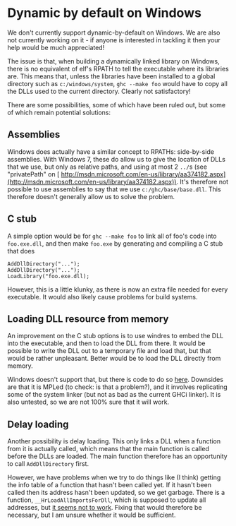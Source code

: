 # Dynamic by default on Windows


We don't currently support dynamic-by-default on Windows. We are also not currently working on it - if anyone is interested in tackling it then your help would be much appreciated!


The issue is that, when building a dynamically linked library on Windows, there is no equivalent of elf's RPATH to tell the executable where its libraries are. This means that, unless the libraries have been installed to a global directory such as `c:/windows/system`, `ghc --make foo` would have to copy all the DLLs used to the current directory. Clearly not satisfactory!


There are some possibilities, some of which have been ruled out, but some of which remain potential solutions:

## Assemblies


Windows does actually have a similar concept to RPATHs: side-by-side assemblies. With Windows 7, these do allow us to give the location of DLLs that we use, but only as relative paths, and using at most 2 `../`s (see "privatePath" on [ http://msdn.microsoft.com/en-us/library/aa374182.aspx](http://msdn.microsoft.com/en-us/library/aa374182.aspx)). It's therefore not possible to use assemblies to say that we use `c:/ghc/base/base.dll`. This therefore doesn't generally allow us to solve the problem.

## C stub


A simple option would be for `ghc --make foo` to link all of foo's code into `foo.exe.dll`, and then make `foo.exe` by generating and compiling a C stub that does

```wiki
AddDllDirectory("...");
AddDllDirectory("...");
LoadLibrary("foo.exe.dll);
```


However, this is a little klunky, as there is now an extra file needed for every executable. It would also likely cause problems for build systems.

## Loading DLL resource from memory


An improvement on the C stub options is to use windres to embed the DLL into the executable, and then to load the DLL from there. It would be possible to write the DLL out to a temporary file and load that, but that would be rather unpleasant. Better would be to load the DLL directly from memory.


Windows doesn't support that, but there is code to do so [ here](http://www.joachim-bauch.de/tutorials/loading-a-dll-from-memory/). Downsides are that it is MPLed (to check: is that a problem?), and it involves replicating some of the system linker (but not as bad as the current GHCi linker). It is also untested, so we are not 100% sure that it will work.

## Delay loading


Another possibility is delay loading. This only links a DLL when a function from it is actually called, which means that the main function is called before the DLLs are loaded. The main function therefore has an opportunity to call `AddDllDirectory` first.


However, we have problems when we try to do things like (I think) getting the info table of a function that hasn't been called yet. If it hasn't been called then its address hasn't been updated, so we get garbage. There is a function, `__HrLoadAllImportsForDll`, which is supposed to update all addresses, but [ it seems not to work](http://sourceforge.net/mailarchive/forum.php?thread_name=20121123141320.GA10578%40matrix.chaos.earth.li&forum_name=mingw-w64-public). Fixing that would therefore be necessary, but I am unsure whether it would be sufficient.
